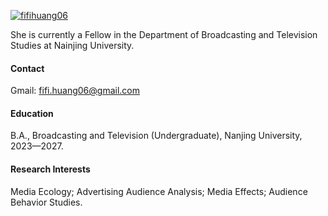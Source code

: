

[![fifihuang06](https://img.shields.io/badge/fifihuang06-github-blue?logo=github)](fifihuang06.github.io)

She is currently a Fellow in the Department of Broadcasting and Television Studies at Nainjing University.

#### Contact

Gmail: fifi.huang06@gmail.com

#### Education
B.A., Broadcasting and Television (Undergraduate), Nanjing University, 2023—2027.

#### Research Interests
Media Ecology; Advertising Audience Analysis; Media Effects; Audience Behavior Studies.
